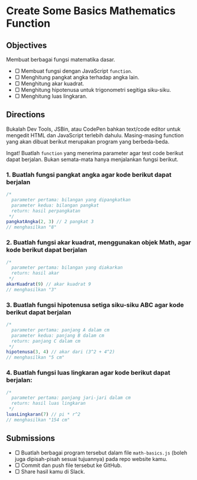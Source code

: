 # Create Some Basics Mathematics Function

## Objectives

Membuat berbagai fungsi matematika dasar.

- ▢ Membuat fungsi dengan JavaScript `function`.
- ▢ Menghitung pangkat angka terhadap angka lain.
- ▢ Menghitung akar kuadrat.
- ▢ Menghitung hipotenusa untuk trigonometri segitiga siku-siku.
- ▢ Menghitung luas lingkaran.

## Directions

Bukalah Dev Tools, JSBin, atau CodePen bahkan text/code editor untuk mengedit HTML dan JavaScript terlebih dahulu. Masing-masing function yang akan dibuat berikut merupakan program yang berbeda-beda.

Ingat! Buatlah `function` yang menerima parameter agar test code berikut dapat berjalan. Bukan semata-mata hanya menjalankan fungsi berikut.

### 1. Buatlah fungsi pangkat angka agar kode berikut dapat berjalan

```javascript
/*
  parameter pertama: bilangan yang dipangkatkan
  parameter kedua: bilangan pangkat
  return: hasil perpangkatan
 */
pangkatAngka(2, 3) // 2 pangkat 3
// menghasilkan "8"
```

### 2. Buatlah fungsi akar kuadrat, menggunakan objek Math, agar kode berikut dapat berjalan

```javascript
/*
  parameter pertama: bilangan yang diakarkan
  return: hasil akar
 */
akarKuadrat(9) // akar kuadrat 9
// menghasilkan "3"
```

### 3. Buatlah fungsi hipotenusa setiga siku-siku ABC agar kode berikut dapat berjalan

```javascript
/*
  parameter pertama: panjang A dalam cm
  parameter kedua: panjang B dalam cm
  return: panjang C dalam cm
 */
hipotenusa(3, 4) // akar dari (3^2 + 4^2)
// menghasilkan "5 cm"
```

### 4. Buatlah fungsi luas lingkaran agar kode berikut dapat berjalan:

```javascript
/*
  parameter pertama: panjang jari-jari dalam cm
  return: hasil luas lingkaran
 */
luasLingkaran(7) // pi * r^2
// menghasilkan "154 cm"
```

## Submissions

- ▢ Buatlah berbagai program tersebut dalam file `math-basics.js` (boleh juga dipisah-pisah sesuai tujuannya) pada repo website kamu.
- ▢ Commit dan push file tersebut ke GitHub.
- ▢ Share hasil kamu di Slack.
